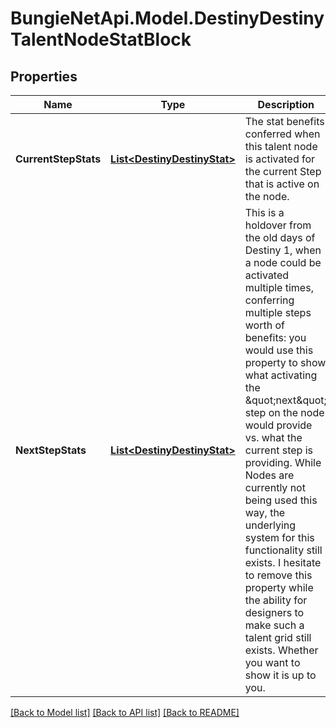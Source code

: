 
# BungieNetApi.Model.DestinyDestinyTalentNodeStatBlock

## Properties

Name | Type | Description | Notes
------------ | ------------- | ------------- | -------------
**CurrentStepStats** | [**List&lt;DestinyDestinyStat&gt;**](DestinyDestinyStat.md) | The stat benefits conferred when this talent node is activated for the current Step that is active on the node. | [optional] 
**NextStepStats** | [**List&lt;DestinyDestinyStat&gt;**](DestinyDestinyStat.md) | This is a holdover from the old days of Destiny 1, when a node could be activated multiple times, conferring multiple steps worth of benefits: you would use this property to show what activating the \&quot;next\&quot; step on the node would provide vs. what the current step is providing. While Nodes are currently not being used this way, the underlying system for this functionality still exists. I hesitate to remove this property while the ability for designers to make such a talent grid still exists. Whether you want to show it is up to you. | [optional] 

[[Back to Model list]](../README.md#documentation-for-models)
[[Back to API list]](../README.md#documentation-for-api-endpoints)
[[Back to README]](../README.md)

